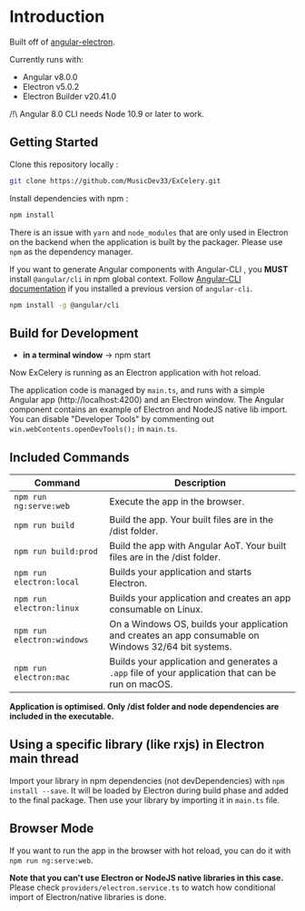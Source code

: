 # Introduction
Built off of [angular-electron](https://github.com/maximegris/angular-electron.git).

Currently runs with:

- Angular v8.0.0
- Electron v5.0.2
- Electron Builder v20.41.0

/!\ Angular 8.0 CLI needs Node 10.9 or later to work.

## Getting Started

Clone this repository locally :

``` bash
git clone https://github.com/MusicDev33/ExCelery.git
```

Install dependencies with npm :

``` bash
npm install
```

There is an issue with `yarn` and `node_modules` that are only used in Electron on the backend when the application is built by the packager. Please use `npm` as the dependency manager.


If you want to generate Angular components with Angular-CLI , you **MUST** install `@angular/cli` in npm global context. Follow [Angular-CLI documentation](https://github.com/angular/angular-cli) if you installed a previous version of `angular-cli`.

``` bash
npm install -g @angular/cli
```

## Build for Development

- **in a terminal window** -> npm start

Now ExCelery is running as an Electron application with hot reload.

The application code is managed by `main.ts`, and runs with a simple Angular app (http://localhost:4200) and an Electron window.
The Angular component contains an example of Electron and NodeJS native lib import.
You can disable "Developer Tools" by commenting out `win.webContents.openDevTools();` in `main.ts`.

## Included Commands

|Command|Description|
|--|--|
|`npm run ng:serve:web`| Execute the app in the browser. |
|`npm run build`| Build the app. Your built files are in the /dist folder. |
|`npm run build:prod`| Build the app with Angular AoT. Your built files are in the /dist folder. |
|`npm run electron:local`| Builds your application and starts Electron.
|`npm run electron:linux`| Builds your application and creates an app consumable on Linux. |
|`npm run electron:windows`| On a Windows OS, builds your application and creates an app consumable on Windows 32/64 bit systems. |
|`npm run electron:mac`|  Builds your application and generates a `.app` file of your application that can be run on macOS. |

**Application is optimised. Only /dist folder and node dependencies are included in the executable.**

## Using a specific library (like rxjs) in Electron main thread

Import your library in npm dependencies (not devDependencies) with `npm install --save`. It will be loaded by Electron during build phase and added to the final package. Then use your library by importing it in `main.ts` file.

## Browser Mode

If you want to run the app in the browser with hot reload, you can do it with `npm run ng:serve:web`.

**Note that you can't use Electron or NodeJS native libraries in this case.**
Please check `providers/electron.service.ts` to watch how conditional import of Electron/native libraries is done.
